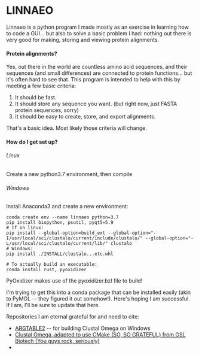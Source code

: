 # LINNAEO #

Linnaeo is a python program I made mostly as an exercise in learning how to code a GUI... but also to solve a
basic problem I had: nothing out there is very good for making, storing and viewing protein alignments.


#### Protein alignments? ####

Yes, out there in the world are countless amino acid sequences, and their sequences (and small differences) are connected to
protein functions... but it's often hard to see that. This program is intended to help with this
by meeting a few basic criteria:

1) It should be fast.
2) It should store any sequence you want. (but right now, just FASTA protein sequences, sorry)
3) It should be easy to create, store, and export alignments.

That's a basic idea. Most likely those criteria will change.

#### How do I get set up? ####

###### Linux
Create a new python3.7 environment, then compile 

###### Windows
Install Anaconda3 and create a new environment:

```
conda create env --name linnaeo python=3.7
pip install biopython, psutil, pyqt5=5.9
# If on linux:
pip install --global-option=build_ext --global-option="-I/usr/local/sci/clustalo/current/include/clustalo/" --global-option="-L/usr/local/sci/clustalo/current/lib/" clustalo
# Windows:
pip install ./INSTALL/clustalo...etc.whl

# To actually build an executable:
conda install rust, pyoxidizer
```

PyOxidizer makes use of the pyoxidizer.bzl file to build! 


I'm trying to get this into a conda package that can be installed easily (akin to PyMOL -- they figured it out somehow!). Here's hoping I am successful. If I am, I'll be sure to update that here.

Repositories I am eternal grateful for and need to cite:

* [ARGTABLE2](https://github.com/jonathanmarvens/argtable2) -- for building Clustal Omega on Windows
* [Clustal Omega, adapted to use CMake (SO, SO GRATEFUL) from GSL Biotech (You guys rock, seriously)](https://github.com/GSLBiotech/clustal-omega/tree/master/src)
*
